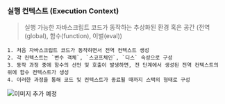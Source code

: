 ### 실행 컨텍스트 (Execution Context)

> 실행 가능한 자바스크립트 코드가 동작하는 추상화된 환경 혹은 공간 (전역(global), 함수(function), 이벌(eval))

```
1. 처음 자바스크립트 코드가 동작하면서 전역 컨텍스트 생성
2. 각 컨텍스트는 `변수 객체`, `스코프체인`, `디스` 속성으로 구성
3. 동작 과정 중에 함수의 선언 및 호출이 발생하면, 전 단계에서 생성된 전역 컨텍스트의 위에 함수 컨텍스트가 생성
4. 이러한 과정을 통해 코드 및 컨텍스트가 종료될 때까지 스택의 형태로 구성
```

![이미지 추가 예정]()